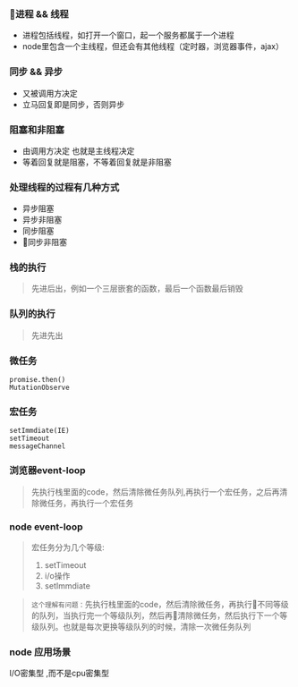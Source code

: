 ### 进程 && 线程
- 进程包括线程，如打开一个窗口，起一个服务都属于一个进程
- node里包含一个主线程，但还会有其他线程（定时器，浏览器事件，ajax）

### 同步 && 异步
- 又被调用方决定
- 立马回复即是同步，否则异步

### 阻塞和非阻塞
- 由调用方决定 也就是主线程决定
- 等着回复就是阻塞，不等着回复就是非阻塞

### 处理线程的过程有几种方式
- 异步阻塞
- 异步非阻塞
- 同步阻塞
- 同步非阻塞

### 栈的执行
> 先进后出，例如一个三层嵌套的函数，最后一个函数最后销毁

### 队列的执行
> 先进先出

### 微任务
```
promise.then()  
MutationObserve
```

### 宏任务
```
setImmdiate(IE)  
setTimeout
messageChannel
```
### 浏览器event-loop
> 先执行栈里面的code，然后清除微任务队列,再执行一个宏任务，之后再清除微任务，再执行一个宏任务

### node event-loop
> 宏任务分为几个等级:
> 1. setTimeout
> 2. i/o操作
> 3. setImmdiate

>`这个理解有问题：`先执行栈里面的code，然后清除微任务，再执行不同等级的队列，当执行完一个等级队列，然后再清除微任务，然后执行下一个等级队列。也就是每次更换等级队列的时候，清除一次微任务队列

### node 应用场景
I/O密集型 ,而不是cpu密集型






